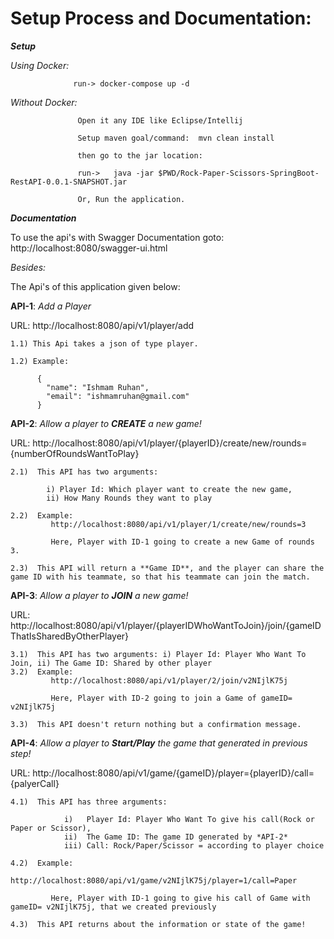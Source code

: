 # Setup Process and Documentation:

***Setup***

*Using Docker:* 

                  run-> docker-compose up -d 

*Without Docker:*  

                   Open it any IDE like Eclipse/Intellij
      
                   Setup maven goal/command:  mvn clean install

                   then go to the jar location:
                  
                   run->   java -jar $PWD/Rock-Paper-Scissors-SpringBoot-RestAPI-0.0.1-SNAPSHOT.jar
                  
                   Or, Run the application.
                   
***Documentation***

To use the api's with Swagger Documentation goto: http://localhost:8080/swagger-ui.html

*Besides:* 

The Api's of this application given below:


**API-1**:    *Add a Player*

  URL:   http://localhost:8080/api/v1/player/add

    1.1) This Api takes a json of type player.
  
    1.2) Example:
          
          {
            "name": "Ishmam Ruhan",
            "email": "ishmamruhan@gmail.com"
          }
        
        
 **API-2**:    *Allow a player to **CREATE** a new game!*         
    
   URL: http://localhost:8080/api/v1/player/{playerID}/create/new/rounds={numberOfRoundsWantToPlay}
    
    2.1)  This API has two arguments: 
    
            i) Player Id: Which player want to create the new game, 
            ii) How Many Rounds they want to play
    
    2.2)  Example:
             http://localhost:8080/api/v1/player/1/create/new/rounds=3
             
             Here, Player with ID-1 going to create a new Game of rounds 3.
             
    2.3)  This API will return a **Game ID**, and the player can share the game ID with his teammate, so that his teammate can join the match.          
             

 **API-3**:    *Allow a player to **JOIN** a new game!*         
    
   URL: http://localhost:8080/api/v1/player/{playerIDWhoWantToJoin}/join/{gameIDThatIsSharedByOtherPlayer}
   
    3.1)  This API has two arguments: i) Player Id: Player Who Want To Join, ii) The Game ID: Shared by other player
    3.2)  Example:
             http://localhost:8080/api/v1/player/2/join/v2NIjlK75j
             
             Here, Player with ID-2 going to join a Game of gameID= v2NIjlK75j
             
    3.3)  This API doesn't return nothing but a confirmation message.
   
   
 **API-4**:    *Allow a player to **Start/Play** the game that generated in previous step!*         
    
   URL: http://localhost:8080/api/v1/game/{gameID}/player={playerID}/call={palyerCall}
   
    4.1)  This API has three arguments: 
                
                i)   Player Id: Player Who Want To give his call(Rock or Paper or Scissor), 
                ii)  The Game ID: The game ID generated by *API-2*
                iii) Call: Rock/Paper/Scissor = according to player choice
                
    4.2)  Example:
             http://localhost:8080/api/v1/game/v2NIjlK75j/player=1/call=Paper
             
             Here, Player with ID-1 going to give his call of Game with gameID= v2NIjlK75j, that we created previously
             
    4.3)  This API returns about the information or state of the game!

            
        


